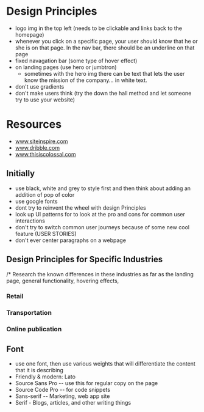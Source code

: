 # Design Principles

* logo img in the top left (needs to be clickable and links back to the homepage)
* whenever you click on a specific page, your user should know that he or she is on that page. In the nav bar, there should be an underline on that page
* fixed navagation bar (some type of hover effect)
* on landing pages (use hero or jumbtron)
  + sometimes with the hero img there can be text that lets the user know the mission of the company... in white text.
* don't use gradients
* don't make users think (try the down the hall method and let someone try to use your website)



# Resources

* www.siteinspire.com
* www.dribble.com
* www.thisiscolossal.com


## Initially

* use black, white and grey to style first and then think about adding    an addition of pop of color
* use google fonts
* dont try to reinvent the wheel with design Principles
* look up UI patterns for to look at the pro and cons for common user interactions
* don't try to switch common user journeys because of some new cool feature (USER STORIES)
* don't ever center paragraphs on a webpage

## Design Principles for Specific Industries

/* Research the known differences in these industries as far as the landing page, general functionality, hovering effects,

### Retail

### Transportation

### Online publication

## Font

* use one font, then use various weights that will differentiate the content that it is describing
* Friendly & modern: Lato
* Source Sans Pro -- use this for regular copy on the page
* Source Code Pro -- for code snippets
* Sans-serif -- Marketing, web app site
* Serif - Blogs, articles, and other writing things
